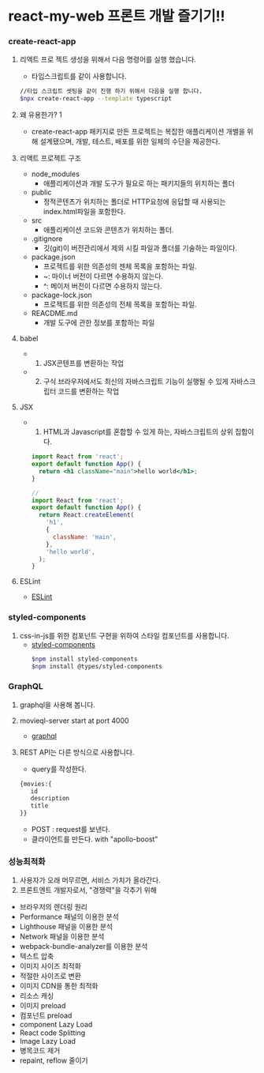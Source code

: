 # react-my-web 프론트 개발 즐기기!!

### create-react-app

1. 리액트 프로 젝트 생성을 위해서 다음 명령어를 실행 했습니다.
   - 타입스크립트를 같이 사용합니다.
   ```bash
   //타입 스크립트 셋팅을 같이 진행 하기 위해서 다음을 실행 합니다.
   $npx create-react-app --template typescript
   ```
2. 왜 유용한가? 1

   - create-react-app 패키지로 만든 프로젝트는 복잡한 애플리케이션 개밸을 위해 설계됐으며, 개발, 테스트, 배포를 위한 일체의 수단을 제공한다.

3. 리액트 프로젝트 구조
   - node_modules
     - 애플리케이션과 개발 도구가 필요로 하는 패키지들의 위치하는 폴더
   - public
     - 정적콘텐츠가 위치하는 폴더로 HTTP요청에 응답할 때 사용되는 index.html파일을 포함한다.
   - src
     - 애플리케이션 코드와 콘텐츠가 위치하는 폴더.
   - .gitignore
     - 깃(git)이 버전관리에서 제외 시킬 파일과 폴더를 기술하는 파일이다.
   - package.json
     - 프로젝트를 위한 의존성의 젠체 목록을 포함하는 파일.
     - ~: 마이너 버전이 다르면 수용하지 않는다.
     - ^: 메이저 버전이 다르면 수용하지 않는다.
   - package-lock.json
     - 프로젝트를 위한 의존성의 전체 목록을 포함하는 파일.
   - REACDME.md
     - 개발 도구에 관한 정보를 포함하는 파일
4. babel
   - 1. JSX콘텐프를 변환하는 작업
   - 2. 구식 브라우저에서도 최신의 자바스크립트 기능이 실행될 수 있게 자바스크립터 코드를 변환하는 작업
5. JSX

   - 1. HTML과 Javascript를 혼합할 수 있게 하는, 자바스크립트의 상위 집합이다.

     ```jsx
     import React from 'react';
     export default function App() {
       return <h1 className="main">hello world</h1>;
     }

     //
     import React from 'react';
     export default function App() {
       return React.createElement(
         'h1',
         {
           className: 'main',
         },
         'hello world',
       );
     }
     ```

6. ESLint
   - [ESLint]('https://eslint.org/docs/rule')

### styled-components

1. css-in-js를 위한 컴포넌트 구현을 위하여 스타일 컴포넌트를 사용합니다.
   - [styled-components](https://styled-components.com/, 'styled-components link')
     ```bash
     $npm install styled-components
     $npm install @types/styled-components
     ```

### GraphQL

1. graphql을 사용해 봅니다.
2. movieql-server start at port 4000

   - [graphql](https://www.apollographql.com/docs/react/get-started, 'graphql link')

3. REST API는 다른 방식으로 사용합니다.
   - query를 작성한다.
   ```graphql
   {movies:{
      id
      description
      title
   }}
   ```
   - POST : request를 보낸다.
   - 클라이언트를 만든다. with "apollo-boost"

### 성능최적화

1. 사용자가 오래 머무르면, 서비스 가치가 올라간다.
2. 프론트엔트 개발자로서, "경쟁력"을 각추기 위해

- 브라우저의 렌더링 원리
- Performance 패널의 이용한 분석
- Lighthouse 패널을 이용한 분석
- Network 패널을 이용한 분석
- webpack-bundle-analyzer를 이용한 분석
- 텍스트 압축
- 이미지 사이즈 최적화
- 적절한 사이즈로 변환
- 이미지 CDN을 통한 최적화
- 리소스 캐싱
- 이미지 preload
- 컴포넌트 preload
- component Lazy Load
- React code Splitting
- Image Lazy Load
- 병목코드 제거
- repaint, reflow 줄이기

